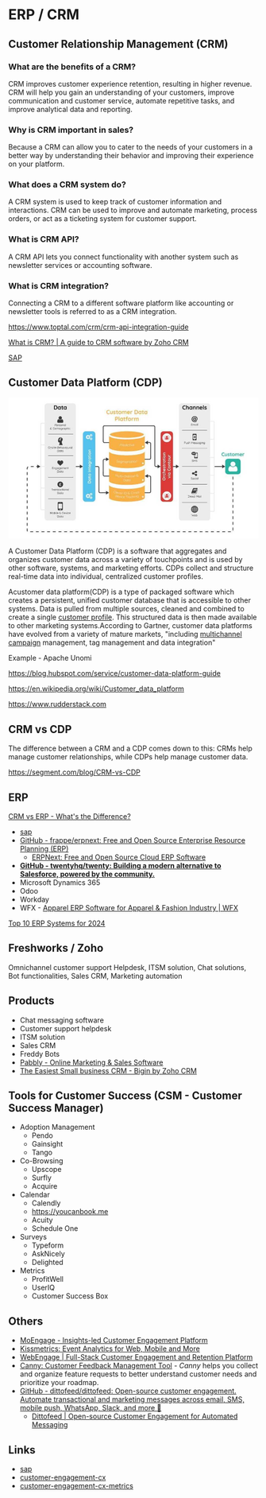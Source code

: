 # ERP / CRM

## Customer Relationship Management (CRM)

### What are the benefits of a CRM?

CRM improves customer experience retention, resulting in higher revenue. CRM will help you gain an understanding of your customers, improve communication and customer service, automate repetitive tasks, and improve analytical data and reporting.

### Why is CRM important in sales?

Because a CRM can allow you to cater to the needs of your customers in a better way by understanding their behavior and improving their experience on your platform.

### What does a CRM system do?

A CRM system is used to keep track of customer information and interactions. CRM can be used to improve and automate marketing, process orders, or act as a ticketing system for customer support.

### What is CRM API?

A CRM API lets you connect functionality with another system such as newsletter services or accounting software.

### What is CRM integration?

Connecting a CRM to a different software platform like accounting or newsletter tools is referred to as a CRM integration.

https://www.toptal.com/crm/crm-api-integration-guide

[What is CRM? | A guide to CRM software by Zoho CRM](https://www.youtube.com/watch?v=hnEQq7kNFWo)

[SAP](cloud/others/sap.md)

## Customer Data Platform (CDP)

![image](../media/Customer-Engagement-CX-image4.jpg)

A Customer Data Platform (CDP) is a software that aggregates and organizes customer data across a variety of touchpoints and is used by other software, systems, and marketing efforts. CDPs collect and structure real-time data into individual, centralized customer profiles.

Acustomer data platform(CDP) is a type of packaged software which creates a persistent, unified customer database that is accessible to other systems. Data is pulled from multiple sources, cleaned and combined to create a single [customer profile](https://en.wikipedia.org/wiki/Customer_profile). This structured data is then made available to other marketing systems.According to Gartner, customer data platforms have evolved from a variety of mature markets, "including [multichannel campaign](https://en.wikipedia.org/wiki/Multichannel_campaign) management, tag management and data integration"

Example - Apache Unomi

https://blog.hubspot.com/service/customer-data-platform-guide

https://en.wikipedia.org/wiki/Customer_data_platform

https://www.rudderstack.com

## CRM vs CDP

The difference between a CRM and a CDP comes down to this: CRMs help manage customer relationships, while CDPs help manage customer data.

https://segment.com/blog/CRM-vs-CDP

## ERP

[CRM vs ERP - What's the Difference?](https://www.youtube.com/watch?v=YmRz8j66m7I)

- [sap](cloud/others/sap.md)
- [GitHub - frappe/erpnext: Free and Open Source Enterprise Resource Planning (ERP)](https://github.com/frappe/erpnext)
    - [ERPNext: Free and Open Source Cloud ERP Software](https://erpnext.com/)
- **[GitHub - twentyhq/twenty: Building a modern alternative to Salesforce, powered by the community.](https://github.com/twentyhq/twenty)**
- Microsoft Dynamics 365
- Odoo
- Workday
- WFX - [Apparel ERP Software for Apparel & Fashion Industry | WFX](https://www.worldfashionexchange.com/apparel-erp-software.html)

[Top 10 ERP Systems for 2024](https://www.linkedin.com/pulse/top-10-erp-systems-2024-eric-kimberling/)

## Freshworks / Zoho

Omnichannel customer support Helpdesk, ITSM solution, Chat solutions, Bot functionalities, Sales CRM, Marketing automation

## Products

- Chat messaging software
- Customer support helpdesk
- ITSM solution
- Sales CRM
- Freddy Bots
- [Pabbly - Online Marketing & Sales Software](https://www.pabbly.com/inr/)
- [The Easiest Small business CRM - Bigin by Zoho CRM](https://www.bigin.com/)

## Tools for Customer Success (CSM - Customer Success Manager)

- Adoption Management
    - Pendo
    - Gainsight
    - Tango
- Co-Browsing
    - Upscope
    - Surfly
    - Acquire
- Calendar
    - Calendly
    - https://youcanbook.me
    - Acuity
    - Schedule One
- Surveys
    - Typeform
    - AskNicely
    - Delighted
- Metrics
    - ProfitWell
    - UserIQ
    - Customer Success Box

## Others

- [MoEngage - Insights-led Customer Engagement Platform](https://www.moengage.com)
- [Kissmetrics: Event Analytics for Web, Mobile and More](https://www.kissmetrics.io)
- [WebEngage \| Full-Stack Customer Engagement and Retention Platform](https://webengage.com/)
- [Canny: Customer Feedback Management Tool](https://canny.io/) - _Canny_ helps you collect and organize feature requests to better understand customer needs and prioritize your roadmap.
- [GitHub - dittofeed/dittofeed: Open-source customer engagement. Automate transactional and marketing messages across email, SMS, mobile push, WhatsApp, Slack, and more 📨](https://github.com/dittofeed/dittofeed)
	- [Dittofeed \| Open-source Customer Engagement for Automated Messaging](https://www.dittofeed.com/)

## Links

- [sap](cloud/others/sap.md)
- [customer-engagement-cx](management/customer-engagement-cx.md)
- [customer-engagement-cx-metrics](management/customer-engagement-cx-metrics.md)
